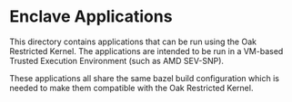 # Enclave Applications

This directory contains applications that can be run using the Oak Restricted
Kernel. The applications are intended to be run in a VM-based Trusted Execution
Environment (such as AMD SEV-SNP).

These applications all share the same bazel build configuration which is needed
to make them compatible with the Oak Restricted Kernel.
